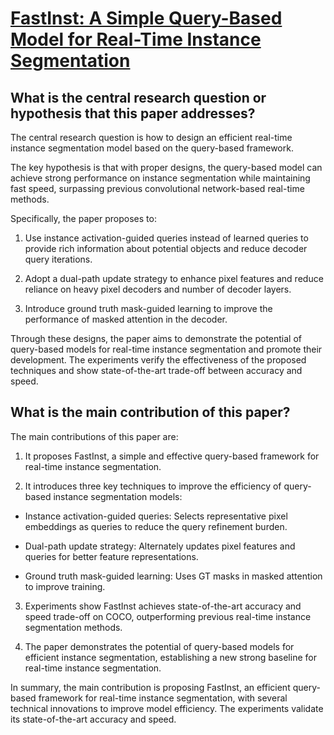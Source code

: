 # [FastInst: A Simple Query-Based Model for Real-Time Instance Segmentation](https://arxiv.org/abs/2303.08594)

## What is the central research question or hypothesis that this paper addresses?

 The central research question is how to design an efficient real-time instance segmentation model based on the query-based framework. 

The key hypothesis is that with proper designs, the query-based model can achieve strong performance on instance segmentation while maintaining fast speed, surpassing previous convolutional network-based real-time methods.

Specifically, the paper proposes to:

1. Use instance activation-guided queries instead of learned queries to provide rich information about potential objects and reduce decoder query iterations. 

2. Adopt a dual-path update strategy to enhance pixel features and reduce reliance on heavy pixel decoders and number of decoder layers.

3. Introduce ground truth mask-guided learning to improve the performance of masked attention in the decoder.

Through these designs, the paper aims to demonstrate the potential of query-based models for real-time instance segmentation and promote their development. The experiments verify the effectiveness of the proposed techniques and show state-of-the-art trade-off between accuracy and speed.


## What is the main contribution of this paper?

 The main contributions of this paper are:

1. It proposes FastInst, a simple and effective query-based framework for real-time instance segmentation. 

2. It introduces three key techniques to improve the efficiency of query-based instance segmentation models:

- Instance activation-guided queries: Selects representative pixel embeddings as queries to reduce the query refinement burden. 

- Dual-path update strategy: Alternately updates pixel features and queries for better feature representations.

- Ground truth mask-guided learning: Uses GT masks in masked attention to improve training.

3. Experiments show FastInst achieves state-of-the-art accuracy and speed trade-off on COCO, outperforming previous real-time instance segmentation methods. 

4. The paper demonstrates the potential of query-based models for efficient instance segmentation, establishing a new strong baseline for real-time instance segmentation.

In summary, the main contribution is proposing FastInst, an efficient query-based framework for real-time instance segmentation, with several technical innovations to improve model efficiency. The experiments validate its state-of-the-art accuracy and speed.
